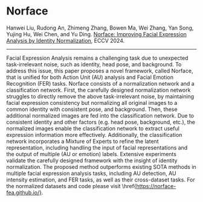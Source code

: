 # Norface
Hanwei Liu, Rudong An,  Zhimeng Zhang, Bowen Ma,  Wei Zhang, Yan Song, Yujing Hu, Wei Chen, and Yu Ding. [Norface: Improving Facial Expression Analysis by Identity Normalization](https://arxiv.org/pdf/2407.15617), ECCV 2024. 



---

Facial Expression Analysis remains a challenging task due to unexpected task-irrelevant noise, such as identity, head pose, and background. To address this issue, this paper proposes a novel framework, called Norface, that is unified for both Action Unit (AU) analysis and Facial Emotion Recognition (FER) tasks. Norface consists of a normalization network and a classification network. First, the carefully designed normalization network struggles to directly remove the above task-irrelevant noise, by maintaining facial expression consistency but normalizing all original images to a common identity with consistent pose, and background. Then, these additional normalized images are fed into the classification network. Due to consistent identity and other factors (e.g. head pose, background, etc.), the normalized images enable the classification network to extract useful expression information more effectively. Additionally, the classification network incorporates a Mixture of Experts to refine the latent representation, including handling the input of facial representations and the output of multiple (AU or emotion) labels. Extensive experiments validate the carefully designed framework with the insight of identity normalization. The proposed method outperforms existing SOTA methods in multiple facial expression analysis tasks, including AU detection, AU intensity estimation, and FER tasks, as well as their cross-dataset tasks. For the normalized datasets and code please visit \href{https://norface-fea.github.io/}.

